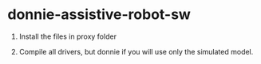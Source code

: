 # donnie-assistive-robot-sw

1) Install the files in proxy folder

2) Compile all drivers, but donnie if you will use only the simulated model.
